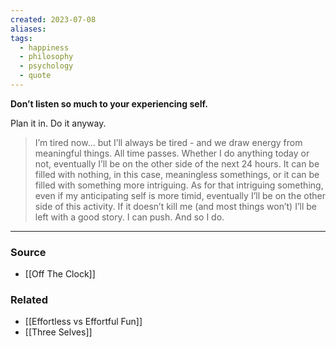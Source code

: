 ```yaml
---
created: 2023-07-08
aliases: 
tags:
  - happiness
  - philosophy
  - psychology
  - quote
---
```

**Don’t listen so much to your experiencing self.**

Plan it in. Do it anyway.

> I’m tired now... but I’ll always be tired - and we draw energy from meaningful things. All time passes. Whether I do anything today or not, eventually I’ll be on the other side of the next 24 hours. It can be filled with nothing, in this case, meaningless somethings, or it can be filled with something more intriguing. As for that intriguing something, even if my anticipating self is more timid, eventually I’ll be on the other side of this activity. If it doesn’t kill me (and most things won’t) I’ll be left with a good story. I can push. And so I do.
> 

---

### Source
- [[Off The Clock]]

### Related
- [[Effortless vs Effortful Fun]] 
- [[Three Selves]]